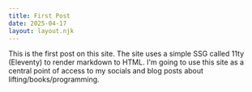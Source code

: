 ```yaml
---
title: First Post
date: 2025-04-17
layout: layout.njk
---
```

This is the first post on this site. The site uses a simple SSG called 11ty (Eleventy) to render markdown to HTML. 
I'm going to use this site as a central point of access to my socials and blog posts about lifting/books/programming.